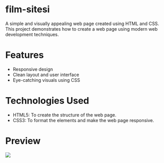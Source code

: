 # film-sitesi
A simple and visually appealing web page created using HTML and CSS.
This project demonstrates how to create a web page using modern web development techniques.

# Features
- Responsive design
- Clean layout and user interface
- Eye-catching visuals using CSS

# Technologies Used
- HTML5: To create the structure of the web page.
- CSS3: To format the elements and make the web page responsive.

# Preview
![](/FilmSitesi.gif)
